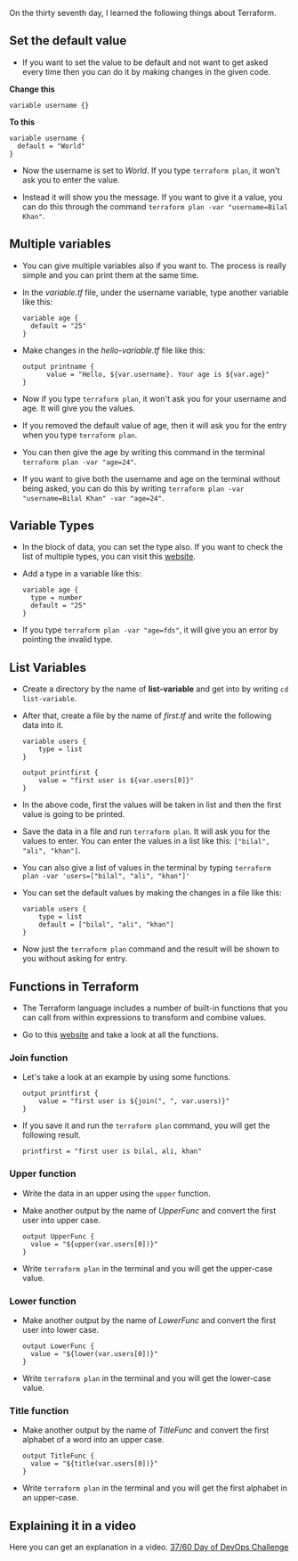 On the thirty seventh day, I learned the following things about Terraform.

## Set the default value

- If you want to set the value to be default and not want to get asked every time then you can do it by making changes in the given code.

**Change this**

    variable username {}

**To this**

    variable username {
      default = "World"
    }

- Now the username is set to *World*. If you type `terraform plan`, it won't ask you to enter the value.

- Instead it will show you the message. If you want to give it a value, you can do this through the command `terraform plan -var "username=Bilal Khan"`.

## Multiple variables

- You can give multiple variables also if you want to. The process is really simple and you can print them at the same time.

- In the *variable.tf* file, under the username variable, type another variable like this:

      variable age {
        default = "25"
      }

- Make changes in the *hello-variable.tf* file like this:

      output printname {
            value = "Hello, ${var.username}. Your age is ${var.age}"
      }

- Now if you type `terraform plan`, it won't ask you for your username and age. It will give you the values.

- If you removed the default value of age, then it will ask you for the entry when you type `terraform plan`.

- You can then give the age by writing this command in the terminal `terraform plan -var "age=24"`.

- If you want to give both the username and age on the terminal without being asked, you can do this by writing `terraform plan -var "username=Bilal Khan" -var "age=24"`.

## Variable Types

- In the block of data, you can set the type also. If you want to check the list of multiple types, you can visit this [website](https://developer.hashicorp.com/terraform/language/expressions/types).

- Add a type in a variable like this:

      variable age {
        type = number
        default = "25"
      }

- If you type `terraform plan -var "age=fds"`, it will give you an error by pointing the invalid type.

## List Variables

- Create a directory by the name of **list-variable** and get into by writing `cd list-variable`.

- After that, create a file by the name of *first.tf* and write the following data into it.

      variable users {
          type = list
      }

      output printfirst {
          value = "first user is ${var.users[0]}"
      }

- In the above code, first the values will be taken in list and then the first value is going to be printed.

- Save the data in a file and run `terraform plan`. It will ask you for the values to enter. You can enter the values in a list like this: `["bilal", "ali", "khan"]`.

- You can also give a list of values in the terminal by typing `terraform plan -var 'users=["bilal", "ali", "khan"]'`

- You can set the default values by making the changes in a file like this:

      variable users {
          type = list
          default = ["bilal", "ali", "khan"]
      }

- Now just the `terraform plan` command and the result will be shown to you without asking for entry.

## Functions in Terraform

- The Terraform language includes a number of built-in functions that you can call from within expressions to transform and combine values.

- Go to this [website](https://developer.hashicorp.com/terraform/language/functions) and take a look at all the functions.

### Join function

- Let's take a look at an example by using some functions.

      output printfirst {
          value = "first user is ${join(", ", var.users)}"
      }

- If you save it and run the `terraform plan` command, you will get the following result.

      printfirst = "first user is bilal, ali, khan"

### Upper function

- Write the data in an upper using the `upper` function.

- Make another output by the name of *UpperFunc* and convert the first user into upper case.

      output UpperFunc {
        value = "${upper(var.users[0])}"
      }

- Write `terraform plan` in the terminal and you will get the upper-case value.

### Lower function

- Make another output by the name of *LowerFunc* and convert the first user into lower case.

      output LowerFunc {
        value = "${lower(var.users[0])}"
      }

- Write `terraform plan` in the terminal and you will get the lower-case value.

### Title function

- Make another output by the name of *TitleFunc* and convert the first alphabet of a word into an upper case.

      output TitleFunc {
        value = "${title(var.users[0])}"
      }

- Write `terraform plan` in the terminal and you will get the first alphabet in an upper-case.

## **Explaining it in a video**

Here you can get an explanation in a video. [37/60 Day of DevOps Challenge]()